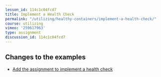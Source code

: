 ```yaml
---
lesson_id: 114c1c04fcd7
title: Implement a Health Check
permalink: "/utilizing/healthy-containers/implement-a-health-check/"
course: utilizing
vimeo: '259617963'
type: assignment
discussion_id: 114c1c04fcd7
---
```


## Changes to the examples
* [Add the assignment to implement a health check](https://github.com/learndocker/docker_examples/commit/99a0ff4)
